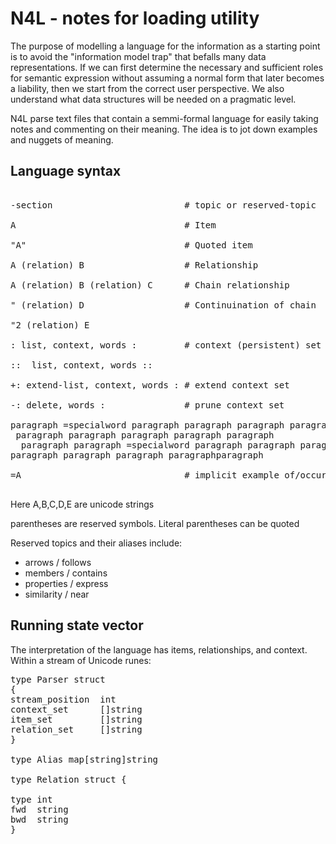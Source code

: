 
# N4L - notes for loading utility


The purpose of modelling a language for the information as a starting
point is to avoid the "information model trap" that befalls many data
representations. If we can first determine the necessary and
sufficient roles for semantic expression without assuming a normal form
that later becomes a liability, then we start from the correct user perspective.
We also understand what data structures will be needed on a pragmatic level.

N4L parse text files that contain a semmi-formal language for easily taking notes and commenting
on their meaning. The idea is to jot down examples and nuggets of meaning.

## Language syntax

<pre>

-section                         # topic or reserved-topic

A                                # Item

"A"                              # Quoted item

A (relation) B                   # Relationship

A (relation) B (relation) C      # Chain relationship

" (relation) D                   # Continuination of chain

"2 (relation) E

: list, context, words :         # context (persistent) set

::  list, context, words ::

+: extend-list, context, words : # extend context set

-: delete, words :               # prune context set

paragraph =specialword paragraph paragraph paragraph paragraph
 paragraph paragraph paragraph paragraph paragraph
  paragraph paragraph =specialword paragraph paragraph paragraph
paragraph paragraph paragraph paragraphparagraph

=A                               # implicit example of/occurs in relation

</pre>

Here A,B,C,D,E are unicode strings

parentheses are reserved symbols. Literal parentheses can be quoted


Reserved topics and their aliases include:
* arrows     / follows
* members    / contains
* properties / express
* similarity / near

## Running state vector

The interpretation of the language has items, relationships, and context.
Within a stream of Unicode runes:

<pre>
type Parser struct 
{
stream_position  int
context_set      []string
item_set         []string
relation_set     []string
}

type Alias map[string]string

type Relation struct {

type int
fwd  string
bwd  string
}

</pre>